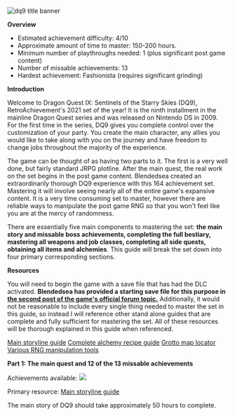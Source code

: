 ![dq9 title banner](https://user-images.githubusercontent.com/106546659/171050949-633ebf44-aa99-4fe3-a125-1faa70e41dfc.jpg)


**Overview**

- Estimated achievement difficulty: 4/10 
- Approximate amount of time to master: 150-200 hours. 
- Minimum number of playthroughs needed: 1 (plus significant post game content)
- Number of missable achievements: 13
- Hardest achievement: Fashionista (requires significant grinding)


**Introduction**

Welcome to Dragon Quest IX: Sentinels of the Starry Skies (DQ9), RetroAchievement's 2021 set of the year! It is the ninth installment in the mainline Dragon Quest series and was released on Nintendo DS in 2009. For the first time in the series, DQ9 gives you complete control over the customization of your party.  You create the main character, any allies you would like to take along with you on the journey and have freedom to change jobs throughout the majority of the experience.

The game can be thought of as having two parts to it. The first is a very well done, but fairly standard JRPG plotline. After the main quest, the real work on the set begins in the post game content. Blendedsea created an extraordinarily thorough DQ9 experience with this 164 achievement set. Mastering it will involve seeing nearly all of the entire game's expansive content. It is a very time consuming set to master, however there are reliable ways to manipulate the post game RNG so that you won't feel like you are at the mercy of randomness.

There are essentially five main components to mastering the set: **the main story and missable boss achievements, completing the full bestiary, mastering all weapons and job classes, completing all side quests, obtaining all items and alchemies**. This guide will break the set down into four primary corresponding sections.


**Resources**


You will need to begin the game with a save file that has had the DLC activated. **Blendedsea has provided a starting save file for this purpose in [the second post of the game's official forum topic.](https://retroachievements.org/viewtopic.php?t=11708)** Additionally, it would not be reasonable to include every single thing needed to master the set in this guide, so instead I will reference other stand alone guides that are complete and fully sufficient for mastering the set.  All of these resources will be thorough explained in this guide when referenced.

[Main storyline guide](https://gamefaqs.gamespot.com/ds/937281-dragon-quest-ix-sentinels-of-the-starry-skies/faqs/60437)
[Complete alchemy recipe guide](https://gamefaqs.gamespot.com/ds/937281-dragon-quest-ix-sentinels-of-the-starry-skies/faqs/60440)
[Grotto map locator](https://www.woodus.com/den/games/dq9ds/tms/)
[Various RNG manipulation tools](https://www.yabd.org/apps/dq9/)


**Part 1: The main quest and 12 of the 13 missable achievements**

Achievements available: ![](https://s3-eu-west-1.amazonaws.com/i.retroachievements.org/Badge/163150.png)


Primary resource: [Main storyline guide](https://gamefaqs.gamespot.com/ds/937281-dragon-quest-ix-sentinels-of-the-starry-skies/faqs/60437)

The main story of DQ9 should take approximately 50 hours to complete.  